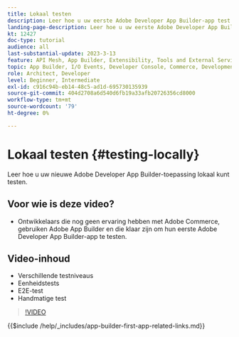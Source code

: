 ```yaml
---
title: Lokaal testen
description: Leer hoe u uw eerste Adobe Developer App Builder-app test.
landing-page-description: Leer hoe u uw eerste Adobe Developer App Builder-app test.
kt: 12427
doc-type: tutorial
audience: all
last-substantial-update: 2023-3-13
feature: API Mesh, App Builder, Extensibility, Tools and External Services, Backend Development
topic: App Builder, I/O Events, Developer Console, Commerce, Development, Integrations
role: Architect, Developer
level: Beginner, Intermediate
exl-id: c916c94b-eb14-48c5-ad1d-695730135939
source-git-commit: 404d2708a6d540d6fb19a33afb20726356cd8000
workflow-type: tm+mt
source-wordcount: '79'
ht-degree: 0%

---
```


# Lokaal testen {#testing-locally}

Leer hoe u uw nieuwe Adobe Developer App Builder-toepassing lokaal kunt testen.

## Voor wie is deze video?

* Ontwikkelaars die nog geen ervaring hebben met Adobe Commerce, gebruiken Adobe App Builder en die klaar zijn om hun eerste Adobe Developer App Builder-app te testen.

## Video-inhoud

* Verschillende testniveaus
* Eenheidstests
* E2E-test
* Handmatige test

>[!VIDEO](https://video.tv.adobe.com/v/3416594?quality=12&learn=on)

{{$include /help/_includes/app-builder-first-app-related-links.md}}
